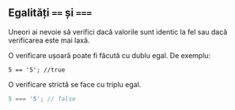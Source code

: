 ## Egalități `==` și `===`

Uneori ai nevoie să verifici dacă valorile sunt identic la fel sau dacă verificarea este mai laxă.

O verificare ușoară poate fi făcută cu dublu egal. De exemplu:

```javscript
5 == '5'; //true
```

O verificare strictă se face cu triplu egal.

```javascript
5 === '5'; // false
```
